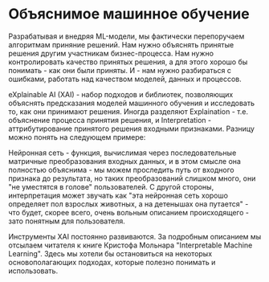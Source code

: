 # Объяснимое машинное обучение

Разрабатывая и внедряя ML-модели, мы фактически перепоручаем алгоритмам приняние решений. Нам нужно объяснять принятые решения другим участникам бизнес-процесса. Нам нужно контролировать качество принятых решения, а для этого хорошо бы понимать - как они были приняты. И - нам нужно разбираться с ошибками, работать над качеством моделей, данных и процессов.

eXplainable AI (XAI) - набор подходов и библиотек, позволяющих объяснять предсказания моделей машинного обучения и исследовать то, как они принимают решения. Иногда разделяют Explaination - т.е. объяснение процесса принятия решения, и Interpretation - аттрибутирование принятого решения входными признаками. Разницу можно понять на следующем примере:

Нейронная сеть - функция, вычислимая через последовательные матричные преобразования входных данных, и в этом смысле она полностью объяснима - мы можем проследить путь от входного признака до результата, но таких преобразований слишком много, они "не уместятся в голове" пользователей. С другой стороны, интерпретация может звучать как "эта нейронная сеть хорошо определяет пол взрослых животных, а на детенышах она путается" - что будет, скорее всего, очень вольным описанием происходящего - зато понятным для пользователя.

Инструменты XAI постоянно развиваются. За подробным описанием мы отсылаем читателя к книге Кристофа Мольнара "Interpretable Machine Learning". Здесь мы хотели бы остановиться на некоторых основополагающих подходах, которые полезно понимать и использовать.

